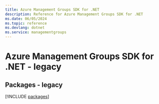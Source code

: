 ```yaml
---
title: Azure Management Groups SDK for .NET
description: Reference for Azure Management Groups SDK for .NET
ms.date: 06/05/2024
ms.topic: reference
ms.devlang: dotnet
ms.service: managementgroups
---
```

# Azure Management Groups SDK for .NET - legacy
## Packages - legacy
[!INCLUDE [packages](management-groups-index.md)]